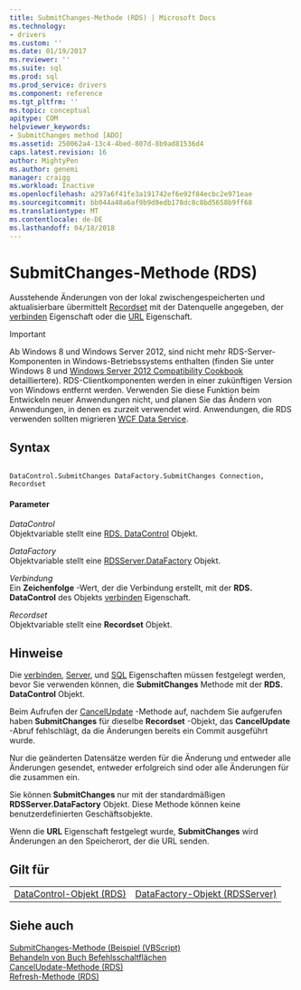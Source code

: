 ```yaml
---
title: SubmitChanges-Methode (RDS) | Microsoft Docs
ms.technology:
- drivers
ms.custom: ''
ms.date: 01/19/2017
ms.reviewer: ''
ms.suite: sql
ms.prod: sql
ms.prod_service: drivers
ms.component: reference
ms.tgt_pltfrm: ''
ms.topic: conceptual
apitype: COM
helpviewer_keywords:
- SubmitChanges method [ADO]
ms.assetid: 250062a4-13c4-4bed-807d-8b9ad81536d4
caps.latest.revision: 16
author: MightyPen
ms.author: genemi
manager: craigg
ms.workload: Inactive
ms.openlocfilehash: a297a6f41fe3a191742ef6e92f84ecbc2e971eae
ms.sourcegitcommit: bb044a48a6af9b9d8edb178dc8c8bd5658b9ff68
ms.translationtype: MT
ms.contentlocale: de-DE
ms.lasthandoff: 04/18/2018
---
```

# <a name="submitchanges-method-rds"></a>SubmitChanges-Methode (RDS)
Ausstehende Änderungen von der lokal zwischengespeicherten und aktualisierbare übermittelt [Recordset](../../../ado/reference/ado-api/recordset-object-ado.md) mit der Datenquelle angegeben, der [verbinden](../../../ado/reference/rds-api/connect-property-rds.md) Eigenschaft oder die [URL](../../../ado/reference/rds-api/url-property-rds.md) Eigenschaft.  
  
> [!IMPORTANT]
>  Ab Windows 8 und Windows Server 2012, sind nicht mehr RDS-Server-Komponenten in Windows-Betriebssystems enthalten (finden Sie unter Windows 8 und [Windows Server 2012 Compatibility Cookbook](https://www.microsoft.com/en-us/download/details.aspx?id=27416) detailliertere). RDS-Clientkomponenten werden in einer zukünftigen Version von Windows entfernt werden. Verwenden Sie diese Funktion beim Entwickeln neuer Anwendungen nicht, und planen Sie das Ändern von Anwendungen, in denen es zurzeit verwendet wird. Anwendungen, die RDS verwenden sollten migrieren [WCF Data Service](http://go.microsoft.com/fwlink/?LinkId=199565).  
  
## <a name="syntax"></a>Syntax  
  
```  
  
DataControl.SubmitChanges DataFactory.SubmitChanges Connection, Recordset  
```  
  
#### <a name="parameters"></a>Parameter  
 *DataControl*  
 Objektvariable stellt eine [RDS. DataControl](../../../ado/reference/rds-api/datacontrol-object-rds.md) Objekt.  
  
 *DataFactory*  
 Objektvariable stellt eine [RDSServer.DataFactory](../../../ado/reference/rds-api/datafactory-object-rdsserver.md) Objekt.  
  
 *Verbindung*  
 Ein **Zeichenfolge** -Wert, der die Verbindung erstellt, mit der **RDS. DataControl** des Objekts [verbinden](../../../ado/reference/rds-api/connect-property-rds.md) Eigenschaft.  
  
 *Recordset*  
 Objektvariable stellt eine **Recordset** Objekt.  
  
## <a name="remarks"></a>Hinweise  
 Die [verbinden](../../../ado/reference/rds-api/connect-property-rds.md), [Server](../../../ado/reference/rds-api/server-property-rds.md), und [SQL](../../../ado/reference/rds-api/sql-property.md) Eigenschaften müssen festgelegt werden, bevor Sie verwenden können, die **SubmitChanges** Methode mit der  **RDS. DataControl** Objekt.  
  
 Beim Aufrufen der [CancelUpdate](../../../ado/reference/rds-api/cancelupdate-method-rds.md) -Methode auf, nachdem Sie aufgerufen haben **SubmitChanges** für dieselbe **Recordset** -Objekt, das **CancelUpdate** -Abruf fehlschlägt, da die Änderungen bereits ein Commit ausgeführt wurde.  
  
 Nur die geänderten Datensätze werden für die Änderung und entweder alle Änderungen gesendet, entweder erfolgreich sind oder alle Änderungen für die zusammen ein.  
  
 Sie können **SubmitChanges** nur mit der standardmäßigen **RDSServer.DataFactory** Objekt. Diese Methode können keine benutzerdefinierten Geschäftsobjekte.  
  
 Wenn die **URL** Eigenschaft festgelegt wurde, **SubmitChanges** wird Änderungen an den Speicherort, der die URL senden.  
  
## <a name="applies-to"></a>Gilt für  
  
|||  
|-|-|  
|[DataControl-Objekt (RDS)](../../../ado/reference/rds-api/datacontrol-object-rds.md)|[DataFactory-Objekt (RDSServer)](../../../ado/reference/rds-api/datafactory-object-rdsserver.md)|  
  
## <a name="see-also"></a>Siehe auch  
 [SubmitChanges-Methode (Beispiel (VBScript)](../../../ado/reference/rds-api/submitchanges-method-example-vbscript.md)   
 [Behandeln von Buch Befehlsschaltflächen](../../../ado/guide/remote-data-service/address-book-command-buttons.md)   
 [CancelUpdate-Methode (RDS)](../../../ado/reference/rds-api/cancelupdate-method-rds.md)   
 [Refresh-Methode (RDS)](../../../ado/reference/rds-api/refresh-method-rds.md)



